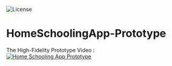 ![License](https://img.shields.io/badge/License-GPL&ndash;3.0%20-purple.svg)

# HomeSchoolingApp-Prototype

The High-Fidelity Prototype Video :
<br>
[![Home Schooling App Prototype](https://img.youtube.com/vi/VmBffrYQlK4/0.jpg)](https://www.youtube.com/watch?v=VmBffrYQlK4)
<br>
